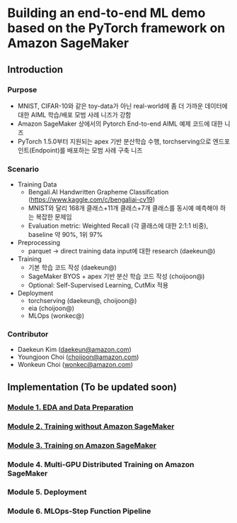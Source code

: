 # Building an end-to-end ML demo based on the PyTorch framework on Amazon SageMaker

## Introduction

### Purpose
- MNIST, CIFAR-10와 같은 toy-data가 아닌 real-world에 좀 더 가까운 데이터에 대한 AIML 학습/배포 모범 사례 니즈가 강함
- Amazon SageMaker 상에서의 Pytorch End-to-end AIML 예제 코드에 대한 니즈 
- PyTorch 1.5.0부터 지원되는 apex 기반 분산학습 수행, torchserving으로 엔드포인트(Endpoint)를 배포하는 모범 사례 구축 니즈

### Scenario
- Training Data
    - Bengali.AI Handwritten Grapheme Classification (https://www.kaggle.com/c/bengaliai-cv19)
    - MNIST와 달리 168개 클래스+11개 클래스+7개 클래스를 동시예 예측해야 하는 복잡한 문제임
    - Evaluation metric: Weighted Recall (각 클래스에 대한 2:1:1 비중), baseline 약 90%, 1위 97%
- Preprocessing
    - parquet → direct training data input에 대한 research (daekeun@)
- Training
    - 기본 학습 코드 작성 (daekeun@)
    - SageMaker BYOS + apex 기반 분산 학습 코드 작성 (choijoon@)
    - Optional: Self-Supervised Learning, CutMix 적용
- Deployment
    - torchserving (daekeun@, choijoon@)
    - eia (choijoon@)
    - MLOps (wonkec@)

### Contributor
- Daekeun Kim (daekeun@amazon.com)
- Youngjoon Choi (choijoon@amazon.com)
- Wonkeun Choi (wonkec@amazon.com)

## Implementation (To be updated soon)

### [Module 1. EDA and Data Preparation](module1-eda_and_data_split.ipynb)

### [Module 2. Training without Amazon SageMaker](module2-training_local.ipynb)

### [Module 3. Training on Amazon SageMaker](module3-training_on_sagemaker.ipynb)

### Module 4. Multi-GPU Distributed Training on Amazon SageMaker

### Module 5. Deployment

### Module 6. MLOps-Step Function Pipeline
